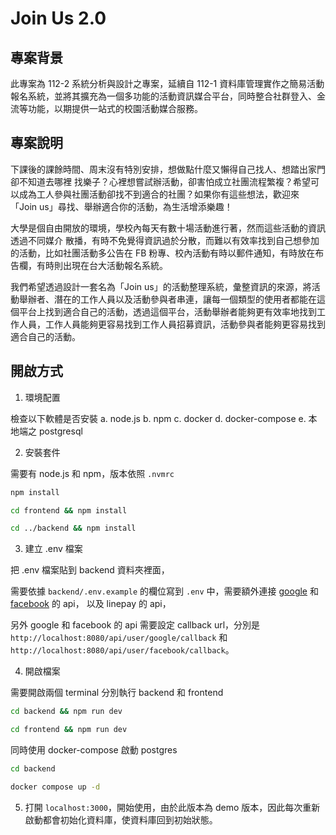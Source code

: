 # Join Us 2.0

## 專案背景

此專案為 112-2 系統分析與設計之專案，延續自 112-1 資料庫管理實作之簡易活動報名系統，並將其擴充為一個多功能的活動資訊媒合平台，同時整合社群登入、金流等功能，以期提供一站式的校園活動媒合服務。

## 專案說明

下課後的課餘時間、周末沒有特別安排，想做點什麼又懶得自己找人、想踏出家門卻不知道去哪裡
找樂子？心裡想嘗試辦活動，卻害怕成立社團流程繁複？希望可以成為工人參與社團活動卻找不到適合的社團？如果你有這些想法，歡迎來「Join us」尋找、舉辦適合你的活動，為生活增添樂趣！

大學是個自由開放的環境，學校內每天有數十場活動進行著，然而這些活動的資訊透過不同媒介
散播，有時不免覺得資訊過於分散，而難以有效率找到自己想參加的活動，比如社團活動多公告在 FB
粉專、校內活動有時以郵件通知，有時放在布告欄，有時則出現在台大活動報名系統。

我們希望透過設計一套名為「Join us」的活動整理系統，彙整資訊的來源，將活動舉辦者、潛在的工作人員以及活動參與者串連，讓每一個類型的使用者都能在這個平台上找到適合自己的活動，透過這個平台，活動舉辦者能夠更有效率地找到工作人員，工作人員能夠更容易找到工作人員招募資訊，活動參與者能夠更容易找到適合自己的活動。

## 開啟方式

1. 環境配置

檢查以下軟體是否安裝
a. node.js
b. npm
c. docker
d. docker-compose
e. 本地端之 postgresql

2. 安裝套件

需要有 node.js 和 npm，版本依照 `.nvmrc`

```bash
npm install

cd frontend && npm install

cd ../backend && npm install
```

3. 建立 .env 檔案

把 .env 檔案貼到 backend 資料夾裡面，

需要依據 `backend/.env.example` 的欄位寫到 `.env` 中，需要額外連接 [google](https://console.cloud.google.com/) 和 [facebook](https://developers.facebook.com/?locale=zh_TW) 的 api，
以及 linepay 的 api，

另外 google 和 facebook 的 api 需要設定 callback url，分別是 `http://localhost:8080/api/user/google/callback` 和 `http://localhost:8080/api/user/facebook/callback`。

4. 開啟檔案

需要開啟兩個 terminal 分別執行 backend 和 frontend
    
```bash
cd backend && npm run dev
```

```bash
cd frontend && npm run dev
```

同時使用 docker-compose 啟動 postgres

```bash
cd backend

docker compose up -d
```

5. 打開 `localhost:3000`，開始使用，由於此版本為 demo 版本，因此每次重新啟動都會初始化資料庫，使資料庫回到初始狀態。

